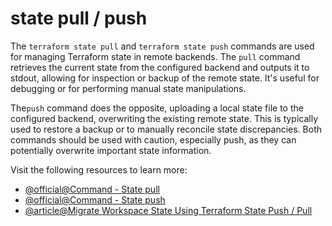 # state pull / push

The `terraform state pull` and `terraform state push` commands are used for managing Terraform state in remote backends. The `pull` command retrieves the current state from the configured backend and outputs it to stdout, allowing for inspection or backup of the remote state. It's useful for debugging or for performing manual state manipulations.

The`push` command does the opposite, uploading a local state file to the configured backend, overwriting the existing remote state. This is typically used to restore a backup or to manually reconcile state discrepancies. Both commands should be used with caution, especially push, as they can potentially overwrite important state information.

Visit the following resources to learn more:

- [@official@Command - State pull](https://developer.hashicorp.com/terraform/cli/commands/state/pull)
- [@official@Command - State push](https://developer.hashicorp.com/terraform/cli/commands/state/push)
- [@article@Migrate Workspace State Using Terraform State Push / Pull](https://support.hashicorp.com/hc/en-us/articles/360001151948-Migrate-Workspace-State-Using-Terraform-State-Push-Pull)